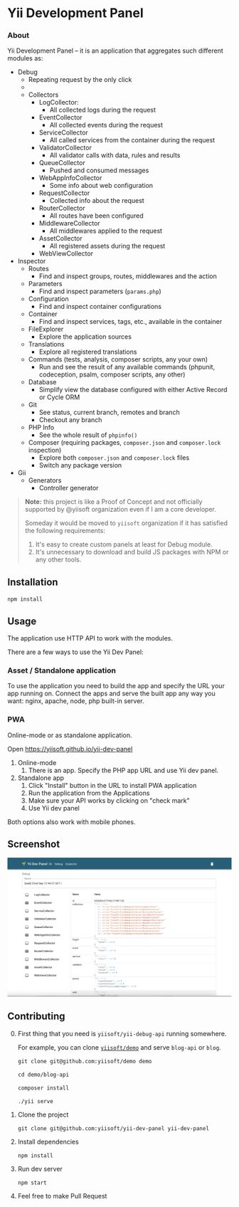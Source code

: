 # Yii Development Panel

### About

Yii Development Panel – it is an application that aggregates such different modules as:

- Debug
  - Repeating request by the only click
  - 
  - Collectors
    - LogCollector:
      - All collected logs during the request
    - EventCollector
      - All collected events during the request
    - ServiceCollector
      - All called services from the container during the request
    - ValidatorCollector
      - All validator calls with data, rules and results
    - QueueCollector
      - Pushed and consumed messages
    - WebAppInfoCollector
      - Some info about web configuration
    - RequestCollector
      - Collected info about the request
    - RouterCollector
      - All routes have been configured
    - MiddlewareCollector
      - All middlewares applied to the request
    - AssetCollector
      - All registered assets during the request
    - WebViewCollector
- Inspector
  - Routes
    - Find and inspect groups, routes, middlewares and the action
  - Parameters
     - Find and inspect parameters (`params.php`)
  - Configuration
     - Find and inspect container configurations
  - Container
     - Find and inspect services, tags, etc., available in the container
  - FileExplorer
    - Explore the application sources
  - Translations
    - Explore all registered translations
  - Commands (tests, analysis, composer scripts, any your own)
    - Run and see the result of any available commands (phpunit, codeception, psalm, composer scripts, any other)
  - Database
    - Simplify view the database configured with either Active Record or Cycle ORM
  - Git
    - See status, current branch, remotes and branch
    - Checkout any branch
  - PHP Info
    - See the whole result of `phpinfo()`
  - Composer (requiring packages, `composer.json` and `composer.lock` inspection)
    - Explore both `composer.json` and `composer.lock` files 
    - Switch any package version
- Gii
  - Generators
    - Controller generator

> **Note:** this project is like a Proof of Concept and not officially supported by @yiisoft organization 
> even if I am a core developer.
> 
> Someday it would be moved to `yiisoft` organization if it has satisfied the following requirements:
> 1. It's easy to create custom panels at least for Debug module.
> 2. It's unnecessary to download and build JS packages with NPM or any other tools.

## Installation

```shell
npm install
```

## Usage

The application use HTTP API to work with the modules.

There are a few ways to use the Yii Dev Panel:

### Asset / Standalone application

To use the application you need to build the app and specify the URL your app running on.
Connect the apps and serve the built app any way you want: nginx, apache, node, php built-in server.

### PWA

Online-mode or as standalone application. 

Open https://yiisoft.github.io/yii-dev-panel
1. Online-mode
   1. There is an app. Specify the PHP app URL and use Yii dev panel.
2. Standalone app
   1. Click "Install" button in the URL to install PWA application
   2. Run the application from the Applications
   3. Make sure your API works by clicking on "check mark"
   4. Use Yii dev panel

Both options also work with mobile phones.

## Screenshot

![Screenshot](docs/screenshot.png)

## Contributing

0. First thing that you need is `yiisoft/yii-debug-api` running somewhere.

   For example, you can clone [`yiisoft/demo`](https://github.com/yiisoft/demo) and serve `blog-api` or `blog`.

   ```shell
   git clone git@github.com:yiisoft/demo demo
   ```

   ```shell
   cd demo/blog-api
   ```

   ```shell
   composer install
   ```

   ```shell
   ./yii serve
   ```

1. Clone the project

   ```shell
   git clone git@github.com:yiisoft/yii-dev-panel yii-dev-panel
   ```

2. Install dependencies

   ```shell
   npm install
   ```

3. Run dev server

   ```shell
   npm start
   ```

4. Feel free to make Pull Request
